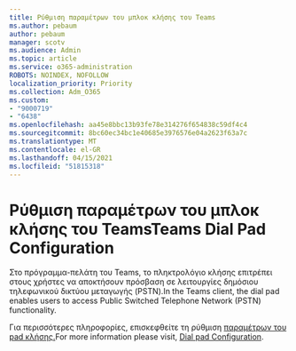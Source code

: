 ```yaml
---
title: Ρύθμιση παραμέτρων του μπλοκ κλήσης του Teams
ms.author: pebaum
author: pebaum
manager: scotv
ms.audience: Admin
ms.topic: article
ms.service: o365-administration
ROBOTS: NOINDEX, NOFOLLOW
localization_priority: Priority
ms.collection: Adm_O365
ms.custom:
- "9000719"
- "6438"
ms.openlocfilehash: aa45e8bbc13b93fe78e314276f654838c59df4c4
ms.sourcegitcommit: 8bc60ec34bc1e40685e3976576e04a2623f63a7c
ms.translationtype: MT
ms.contentlocale: el-GR
ms.lasthandoff: 04/15/2021
ms.locfileid: "51815318"
---
```

# <a name="teams-dial-pad-configuration"></a><span data-ttu-id="b1deb-102">Ρύθμιση παραμέτρων του μπλοκ κλήσης του Teams</span><span class="sxs-lookup"><span data-stu-id="b1deb-102">Teams Dial Pad Configuration</span></span>

<span data-ttu-id="b1deb-103">Στο πρόγραμμα-πελάτη του Teams, το πληκτρολόγιο κλήσης επιτρέπει στους χρήστες να αποκτήσουν πρόσβαση σε λειτουργίες δημόσιου τηλεφωνικού δικτύου μεταγωγής (PSTN).</span><span class="sxs-lookup"><span data-stu-id="b1deb-103">In the Teams client, the dial pad enables users to access Public Switched Telephone Network (PSTN) functionality.</span></span>  

<span data-ttu-id="b1deb-104">Για περισσότερες πληροφορίες, επισκεφθείτε τη ρύθμιση [παραμέτρων του pad κλήσης.](https://docs.microsoft.com/microsoftteams/dial-pad-configuration)</span><span class="sxs-lookup"><span data-stu-id="b1deb-104">For more information please visit, [Dial pad Configuration](https://docs.microsoft.com/microsoftteams/dial-pad-configuration).</span></span>
